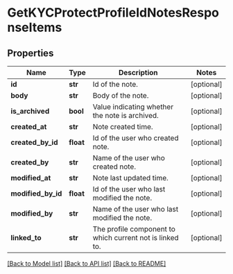 # GetKYCProtectProfileIdNotesResponseItems

## Properties
Name | Type | Description | Notes
------------ | ------------- | ------------- | -------------
**id** | **str** | Id of the note. | [optional] 
**body** | **str** | Body of the note. | [optional] 
**is_archived** | **bool** | Value indicating whether the note is archived. | [optional] 
**created_at** | **str** | Note created time. | [optional] 
**created_by_id** | **float** | Id of the user who created note. | [optional] 
**created_by** | **str** | Name of the user who created note. | [optional] 
**modified_at** | **str** | Note last updated time. | [optional] 
**modified_by_id** | **float** | Id of the user who last modified the note. | [optional] 
**modified_by** | **str** | Name of the user who last modified the note. | [optional] 
**linked_to** | **str** | The profile component to which current not is linked to. | [optional] 

[[Back to Model list]](../README.md#documentation-for-models) [[Back to API list]](../README.md#documentation-for-api-endpoints) [[Back to README]](../README.md)

